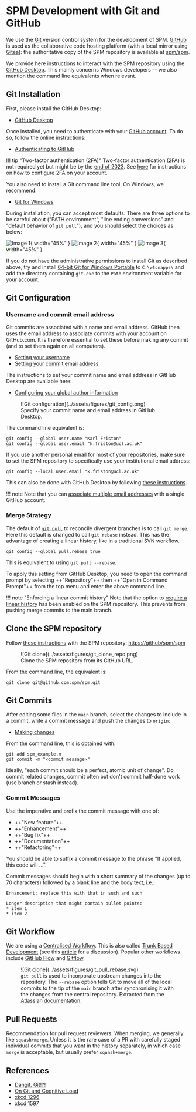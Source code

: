 # SPM Development with Git and GitHub

We use the [Git](https://git-scm.com/) version control system for the development of SPM. [GitHub](https://github.com/) is used as the collaborative code hosting platform (with a local mirror using [Gitea](https://gitea.io/)): the authoritative copy of the SPM repository is available at [spm/spm](https://github.com/spm/spm).

We provide here instructions to interact with the SPM repository using the [GitHub Desktop](https://desktop.github.com/). This mainly concerns Windows developers -- we also mention the command line equivalents when relevant.

##  Git Installation

First, please install the GitHub Desktop:

* [GitHub Desktop](https://desktop.github.com/)

Once installed, you need to authenticate with your [GitHub account](https://docs.github.com/en/get-started/onboarding/getting-started-with-your-github-account). To do so, follow the online instructions:

* [Authenticating to GitHub](https://docs.github.com/en/desktop/installing-and-configuring-github-desktop/installing-and-authenticating-to-github-desktop/authenticating-to-github)

!!! tip "Two-factor authentication (2FA)"
    Two-factor authentication (2FA) is not required yet but might be by the [end of 2023](https://github.blog/2023-03-09-raising-the-bar-for-software-security-github-2fa-begins-march-13/). See [here](https://docs.github.com/en/authentication/securing-your-account-with-two-factor-authentication-2fa) for instructions on how to configure 2FA on your account.

You also need to install a Git command line tool. On Windows, we recommend:

* [Git for Windows](https://gitforwindows.org/)

During installation, you can accept most defaults. There are three options to be careful about ("PATH environment", "line ending conversions" and "default behavior of `git pull`"), and you should select the choices as below:

![Image 1](../assets/figures/git_windows_cmd.png){ width="45%" }
![Image 2](../assets/figures/git_windows_eol.png){ width="45%" }
![Image 3](../assets/figures/git_windows_rebase.png){ width="45%" }

If you do not have the administrative permissions to install Git as described above, try and install [64-bit Git for Windows Portable](https://git-scm.com/download/win) to `C:\wtcnapps\` and add the directory containing `git.exe` to the `Path` environment variable for your account.

<!--
TortoiseGit is another graphical interface for Git on Windows:

* [TortoiseGit](https://tortoisegit.org/)
-->

<!--

It is also recommended to install the Visual Studio Code text editor and WinMerge:

* [Visual Studio Code](https://code.visualstudio.com/)
* [WinMerge](https://winmerge.org/)

### Visual Studio Code Extensions

Visual Studio Code has a native support of Git:

* [Git Support in Visual Studio Code](https://code.visualstudio.com/docs/editor/versioncontrol#_git-support)

but some extra extensions are worth considering for MATLAB development:

* [Code Spell Checker](https://marketplace.visualstudio.com/items?itemName=streetsidesoftware.code-spell-checker)
* [MATLAB](https://marketplace.visualstudio.com/items?itemName=Gimly81.matlab)
* [Remote - SSH](https://marketplace.visualstudio.com/items?itemName=ms-vscode-remote.remote-ssh)

-->

## Git Configuration

### Username and commit email address

Git commits are associated with a name and email address. GitHub then uses the email address to associate commits with your account on GitHub.com. It is therefore essential to set these before making any commit (and to set them again on all computers).

* [Setting your username](https://docs.github.com/en/get-started/getting-started-with-git/setting-your-username-in-git)
* [Setting your commit email address](https://docs.github.com/en/account-and-profile/setting-up-and-managing-your-personal-account-on-github/managing-email-preferences/setting-your-commit-email-address)

The instructions to set your commit name and email address in GitHub Desktop are available here:

* [Configuring your global author information](https://docs.github.com/en/desktop/installing-and-configuring-github-desktop/configuring-and-customizing-github-desktop/configuring-git-for-github-desktop#configuring-your-global-author-information)

<figure markdown>
  ![Git configuration](../assets/figures/git_config.png)
  <figcaption>Specify your commit name and email address in GitHub Desktop.</figcaption>
</figure>

The command line equivalent is:

```
git config --global user.name "Karl Friston"
git config --global user.email "k.friston@ucl.ac.uk"
```

If you use another personal email for most of your repositories, make sure to set the SPM repository to specifically use your institutional email address:

```
git config --local user.email "k.friston@ucl.ac.uk"
```

This can also be done with GitHub Desktop by following [these instructions](https://docs.github.com/en/desktop/installing-and-configuring-github-desktop/configuring-and-customizing-github-desktop/configuring-git-for-github-desktop#configuring-different-author-information-for-an-individual-repository).

!!! note
    Note that you can [associate multiple email addresses](https://docs.github.com/en/account-and-profile/setting-up-and-managing-your-personal-account-on-github/managing-email-preferences/adding-an-email-address-to-your-github-account) with a single GitHub account.

### Merge Strategy

The default of [`git pull`](https://git-scm.com/docs/git-pull) to reconcile divergent branches is to call `git merge`. Here this default is changed to call `git rebase` instead. This has the advantage of creating a linear history, like in a traditional SVN workflow.

```
git config --global pull.rebase true
```

This is equivalent to using `git pull --rebase`.

To apply this setting from GitHub Desktop, you need to open the command prompt by selecting ++"Repository"++ then ++"Open in Command Prompt"++ from the top menu and enter the above command line.

!!! note "Enforcing a linear commit history"
    Note that the option to [require a linear history](https://docs.github.com/en/repositories/configuring-branches-and-merges-in-your-repository/defining-the-mergeability-of-pull-requests/about-protected-branches#require-linear-history) has been enabled on the SPM repository. This prevents from pushing merge commits to the main branch.

## Clone the SPM repository

Follow [these instructions](https://docs.github.com/en/desktop/contributing-and-collaborating-using-github-desktop/adding-and-cloning-repositories/cloning-a-repository-from-github-to-github-desktop) with the SPM repository: [https://github/spm/spm](https://github/spm/spm)

<figure markdown>
  ![Git clone](../assets/figures/git_clone_repo.png)
  <figcaption>Clone the SPM repository from its GitHub URL.</figcaption>
</figure>

From the command line, the equivalent is:

```
git clone git@github.com:spm/spm.git
```

## Git Commits

After editing some files in the `main` branch, select the changes to include in a commit, write a commit message and push the changes to `origin`:

* [Making changes](https://docs.github.com/en/desktop/contributing-and-collaborating-using-github-desktop/making-changes-in-a-branch/committing-and-reviewing-changes-to-your-project#selecting-changes-to-include-in-a-commit)

From the command line, this is obtained with:

```
git add spm_example.m
git commit -m "<commit message>"
```

Ideally, "each commit should be a perfect, atomic unit of change". Do commit related changes, commit often but don't commit half-done work (use branch or stash instead).

### Commit Messages

Use the imperative and prefix the commit message with one of:

* ++"New feature"++
* ++"Enhancement"++
* ++"Bug fix"++
* ++"Documentation"++
* ++"Refactoring"++

You should be able to suffix a commit message to the phrase "If applied, this code will ...".

Commit messages should begin with a short summary of the changes (up to 70 characters) followed by a blank line and the body text, i.e.:

```
Enhancement: replace this with that in such and such

Longer description that might contain bullet points:
* item 1
* item 2
```

## Git Workflow

We are using a [Centralised Workflow](https://www.atlassian.com/git/tutorials/comparing-workflows#centralized-workflow). This is also called [Trunk Based Development](https://trunkbaseddevelopment.com/) (see this [article](https://medium.com/@mattia.battiston/why-i-love-trunk-based-development-641fcf0b94a0) for a discussion). Popular other workflows include [GitHub Flow](https://githubflow.github.io/) and [Gitflow](https://www.atlassian.com/git/tutorials/comparing-workflows/gitflow-workflow).

<figure markdown>
  ![Git clone](../assets/figures/git_pull_rebase.svg)
  <figcaption><code>git pull</code> is used to incorporate upstream changes into the repository. The <code>--rebase</code> option tells Git to move all of the local commits to the tip of the <code>main</code> branch after synchronising it with the changes from the central repository. Extracted from the <a href="https://www.atlassian.com/git/tutorials/comparing-workflows#centralized-workflow">Atlassian documentation</a>.</figcaption>
</figure>

## Pull Requests

Recommendation for pull request reviewers: When merging, we generally like `squash+merge`. Unless it is the rare case of a PR with carefully staged individual commits that you want in the history separately, in which case `merge` is acceptable, but usually prefer `squash+merge`.

## References

* [Dangit, Git!?!](https://dangitgit.com/)
* [On Git and Cognitive Load](https://dzone.com/articles/on-git-and-cognitive-load)
* [xkcd 1296](https://xkcd.com/1296/)
* [xkcd 1597](https://xkcd.com/1597/)
